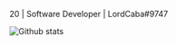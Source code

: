 20 | Software Developer | LordCaba#9747

![Github stats](https://github-readme-stats.vercel.app/api?username=LordCaba&theme=highcontrast&show_icons=true&bg_color=08165D&title_color=00ACFF&icon_color=D52DCF&count_private=true)
